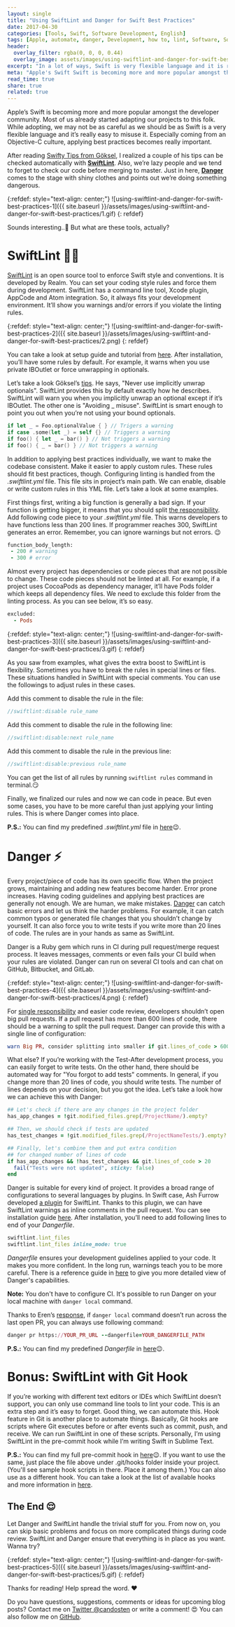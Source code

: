 ```yaml
---
layout: single
title: "Using SwiftLint and Danger for Swift Best Practices"
date: 2017-04-30
categories: [Tools, Swift, Software Development, English]
tags: [Apple, automate, danger, Development, how to, lint, Software, Software Development, swift, swift-3, swift3, swiftlint]
header:
  overlay_filter: rgba(0, 0, 0, 0.44)
  overlay_image: assets/images/using-swiftlint-and-danger-for-swift-best-practices/cover.png
excerpt: "In a lot of ways, Swift is very flexible language and it is really easy to misuse it. Applying best practices becomes really important."
meta: "Apple's Swift Swift is becoming more and more popular amongst the developer community. Most of us already started adapting our projects to this folk."
read_time: true
share: true
related: true
---
```


Apple’s Swift is becoming more and more popular amongst the developer community. Most of us already started adapting our projects to this folk. While adopting, we may not be as careful as we should be as Swift is a very flexible language and it’s really easy to misuse it. Especially coming from an Objective-C culture, applying best practices becomes really important.

After reading [Swifty Tips from Göksel](https://theswiftpost.co/swifty-tips/), I realized a couple of his tips can be checked automatically with [**SwiftLint**](http://bit.ly/2pszEcm). Also, we’re lazy people and we tend to forget to check our code before merging to master. Just in here, **[Danger](http://bit.ly/2pJ2DLY)** comes to the stage with shiny clothes and points out we’re doing something dangerous.

{:refdef: style="text-align: center;"}
![using-swiftlint-and-danger-for-swift-best-practices-1]({{ site.baseurl }}/assets/images/using-swiftlint-and-danger-for-swift-best-practices/1.gif)
{: refdef}

Sounds interesting..🤔 But what are these tools, actually?

# SwiftLint 💪🏽

[SwiftLint](http://bit.ly/2pszEcm) is an open source tool to enforce Swift style and conventions. It is developed by Realm. You can set your coding style rules and force them during development. SwiftLint has a command line tool, Xcode plugin, AppCode and Atom integration. So, it always fits your development environment. It’ll show you warnings and/or errors if you violate the linting rules.

{:refdef: style="text-align: center;"}
![using-swiftlint-and-danger-for-swift-best-practices-2]({{ site.baseurl }}/assets/images/using-swiftlint-and-danger-for-swift-best-practices/2.png)
{: refdef}

You can take a look at setup guide and tutorial from [here](http://bit.ly/2oJGIUS). After installation, you’ll have some rules by default. For example, it warns when you use private IBOutlet or force unwrapping in optionals.

Let’s take a look Göksel’s [tips](http://bit.ly/2oTbJkg). He says, "Never use implicitly unwrap optionals". SwiftLint provides this by default exactly how he describes. SwiftLint will warn you when you implicitly unwrap an optional except if it’s IBOutlet. The other one is "Avoiding _ misuse". SwiftLint is smart enough to point you out when you’re not using your bound optionals.

```swift
if let _ = Foo.optionalValue { } // Trigers a warning
if case .some(let _) = self {} // Triggers a warning
if foo() { let _ = bar() } // Not triggers a warning
if foo() { _ = bar() } // Not triggers a warning
```

In addition to applying best practices individually, we want to make the codebase consistent. Make it easier to apply custom rules. These rules should fit best practices, though. Configuring linting is handled from the *.swiftlint.yml* file. This file sits in project’s main path. We can enable, disable or write custom rules in this YML file. Let’s take a look at some examples.

First things first, writing a big function is generally a bad sign. If your function is getting bigger, it means that you should split [the responsibility](http://bit.ly/2qqFzxT). Add following code piece to your *.swiftlint.yml* file. This warns developers to have functions less than 200 lines. If programmer reaches 300, SwiftLint generates an error. Remember, you can ignore warnings but not errors. 😉


```ruby
function_body_length:
 - 200 # warning
 - 300 # error
```

Almost every project has dependencies or code pieces that are not possible to change. These code pieces should not be linted at all. For example, if a project uses CocoaPods as dependency manager, it’ll have Pods folder which keeps all dependency files. We need to exclude this folder from the linting process. As you can see below, it’s so easy.

```ruby
excluded:
  - Pods
```

{:refdef: style="text-align: center;"}
![using-swiftlint-and-danger-for-swift-best-practices-3]({{ site.baseurl }}/assets/images/using-swiftlint-and-danger-for-swift-best-practices/3.gif)
{: refdef}

As you saw from examples, what gives the extra boost to SwiftLint is flexibility. Sometimes you have to break the rules in special lines or files. These situations handled in SwiftLint with special comments. You can use the followings to adjust rules in these cases.

Add this comment to disable the rule in the file:

```swift
//swiftlint:disable rule_name
```

Add this comment to disable the rule in the following line:


```swift
//swiftlint:disable:next rule_name
```

Add this comment to disable the rule in the previous line:

```swift
//swiftlint:disable:previous rule_name
```

You can get the list of all rules by running `swiftlint rules` command in terminal.😏

Finally, we finalized our rules and now we can code in peace. But even some cases, you have to be more careful than just applying your linting rules. This is where Danger comes into place.

**P.S.:** You can find my predefined *.swiftlint.yml* file in [here](http://bit.ly/2pswdlX)😉.

# Danger ⚡️

Every project/piece of code has its own specific flow. When the project grows, maintaining and adding new features become harder. Error prone increases. Having coding guidelines and applying best practices are generally not enough. We are human, we make mistakes. [Danger](http://bit.ly/2pJ2DLY) can catch basic errors and let us think the harder problems. For example, it can catch common typos or generated file changes that you shouldn’t change by yourself. It can also force you to write tests if you write more than 20 lines of code. The rules are in your hands as same as SwiftLint.

Danger is a Ruby gem which runs in CI during pull request/merge request process. It leaves messages, comments or even fails your CI build when your rules are violated. Danger can run on several CI tools and can chat on GitHub, Bitbucket, and GitLab.

{:refdef: style="text-align: center;"}
![using-swiftlint-and-danger-for-swift-best-practices-4]({{ site.baseurl }}/assets/images/using-swiftlint-and-danger-for-swift-best-practices/4.png)
{: refdef}

For [single responsibility](http://bit.ly/2qqFzxT) and easier code review, developers shouldn’t open big pull requests. If a pull request has more than 600 lines of code, there should be a warning to split the pull request. Danger can provide this with a single line of configuration:

```ruby
warn Big PR, consider splitting into smaller if git.lines_of_code > 600
```

What else? If you’re working with the Test-After development process, you can easily forget to write tests. On the other hand, there should be automated way for "You forgot to add tests" comments. In general, if you change more than 20 lines of code, you should write tests. The number of lines depends on your decision, but you got the idea. Let’s take a look how we can achieve this with Danger:

```ruby
## Let's check if there are any changes in the project folder
has_app_changes = !git.modified_files.grep(/ProjectName/).empty?

## Then, we should check if tests are updated
has_test_changes = !git.modified_files.grep(/ProjectNameTests/).empty?

## Finally, let's combine them and put extra condition 
## for changed number of lines of code
if has_app_changes && !has_test_changes && git.lines_of_code > 20
  fail("Tests were not updated", sticky: false)
end
```

Danger is suitable for every kind of project. It provides a broad range of configurations to several languages by plugins. In Swift case, Ash Furrow developed [a plugin](http://bit.ly/2pvYyd2) for SwiftLint. Thanks to this plugin, we can have SwiftLint warnings as inline comments in the pull request. You can see installation guide [here](http://bit.ly/2pvYyd2). After installation, you’ll need to add following lines to end of your *Dangerfile*.

```ruby
swiftlint.lint_files
swiftlint.lint_files inline_mode: true
```

*Dangerfile* ensures your development guidelines applied to your code. It makes you more confident. In the long run, warnings teach you to be more careful. There is a reference guide in [here](http://bit.ly/2oCQ9pd) to give you more detailed view of Danger's capabilities.

**Note:** You don't have to configure CI. It's possible to run Danger on your local machine with `danger local` command.

Thanks to Eren’s [response](https://medium.com/@erenkabak/incredibly-good-post-especially-combination-with-danger-was-something-i-did-not-know-bb3932fa3449), if `danger local` command doesn’t run across the last open PR, you can always use following command:

```ruby
danger pr https://YOUR_PR_URL --dangerfile=YOUR_DANGERFILE_PATH
```

**P.S.:** You can find my predefined *Dangerfile* in [here](http://bit.ly/2oT8Z6s)😉.

# **Bonus:** SwiftLint with Git Hook

If you’re working with different text editors or IDEs which SwiftLint doesn’t support, you can only use command line tools to lint your code. This is an extra step and it’s easy to forget. Good thing, we can automate this. Hook feature in Git is another place to automate things. Basically, Git hooks are scripts where Git executes before or after events such as commit, push, and receive. We can run SwiftLint in one of these scripts. Personally, I’m using SwiftLint in the pre-commit hook while I’m writing Swift in Sublime Text.

**P.S.:** You can find my full pre-commit hook in [here](http://bit.ly/2oWmiE8)😉. If you want to use the same, just place the file above under .git/hooks folder inside your project. (You'll see sample hook scripts in there. Place it among them.) You can also use as a different hook. You can take a look at the list of available hooks and more information in [here](http://do.co/2qfn4x3).

## The End 😌

Let Danger and SwiftLint handle the trivial stuff for you. From now on, you can skip basic problems and focus on more complicated things during code review. SwiftLint and Danger ensure that everything is in place as you want. Wanna try?

{:refdef: style="text-align: center;"}
![using-swiftlint-and-danger-for-swift-best-practices-5]({{ site.baseurl }}/assets/images/using-swiftlint-and-danger-for-swift-best-practices/5.gif)
{: refdef}

Thanks for reading! Help spread the word. ❤️

Do you have questions, suggestions, comments or ideas for upcoming blog posts? Contact me on [Twitter @candosten](http://bit.ly/2oWdga9) or write a comment! 😍 You can also follow me on [GitHub](http://bit.ly/1S1gP9z).